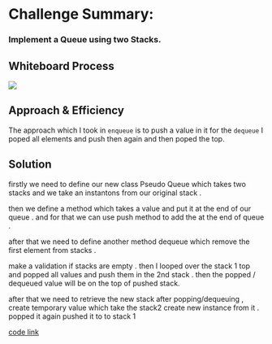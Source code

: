 # Challenge Summary:

### Implement a Queue using two Stacks.

## Whiteboard Process

![](https://i.ibb.co/k8G40Ld/code-challenges-7.jpg)

<!-- Embedded whiteboard image -->

## Approach & Efficiency

The approach which I took in `enqueue` is to push a value in it
for the `dequeue` I poped all elements and push then again and then poped the top.

## Solution

<!-- Show how to run your code, and examples of it in action -->

firstly we need to define our new class Pseudo Queue which takes two stacks and we take an instantons from our original stack .

then we define a method which takes a value and put it at the end of our queue . and for that we can use push method to add the at the end of queue .

after that we need to define another method dequeue which remove the first element from stacks .

make a validation if stacks are empty .
then I looped over the stack 1 top and popped all values and push them in the 2nd stack .
then the popped / dequeued value will be on the top of pushed stack.

after that we need to retrieve the new stack after popping/dequeuing ,
create temporary value which take the stack2
create new instance from it .
popped it again pushed it to to stack 1

[code link](https://github.com/HamzaQahoush/data-structures-and-algorithms--Python/blob/master/data_structures_and_algorithms_python/challenges/queue_with_stacks/queue_with_stacks.py)
